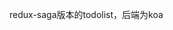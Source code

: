 <!--
 * @Descripttion: 
 * @version: 1.0.0
 * @Author: jimmiezhou
 * @Date: 1985-10-26 16:15:00
 * @LastEditors  : jimmiezhou
 * @LastEditTime : 2019-12-17 22:25:34
 -->
 redux-saga版本的todolist，后端为koa

 